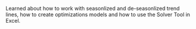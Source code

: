 Learned about how to work with seasonlized and de-seasonlized trend lines, how to create optimizations models and how to use the Solver Tool in Excel.
